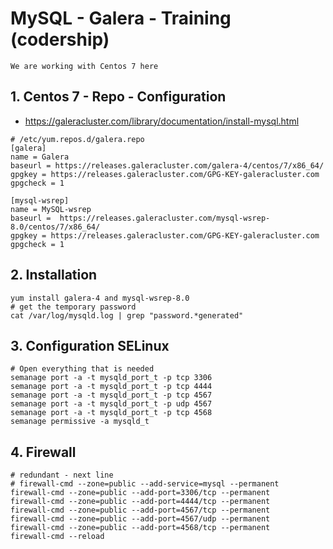 # MySQL - Galera - Training (codership)  

```
We are working with Centos 7 here 
```

## 1. Centos 7 - Repo - Configuration  

  * https://galeracluster.com/library/documentation/install-mysql.html

```
# /etc/yum.repos.d/galera.repo
[galera]
name = Galera
baseurl = https://releases.galeracluster.com/galera-4/centos/7/x86_64/
gpgkey = https://releases.galeracluster.com/GPG-KEY-galeracluster.com
gpgcheck = 1

[mysql-wsrep]
name = MySQL-wsrep
baseurl =  https://releases.galeracluster.com/mysql-wsrep-8.0/centos/7/x86_64/
gpgkey = https://releases.galeracluster.com/GPG-KEY-galeracluster.com
gpgcheck = 1

```

## 2. Installation 


```
yum install galera-4 and mysql-wsrep-8.0
# get the temporary password 
cat /var/log/mysqld.log | grep "password.*generated"
```

## 3. Configuration SELinux  

```
# Open everything that is needed 
semanage port -a -t mysqld_port_t -p tcp 3306
semanage port -a -t mysqld_port_t -p tcp 4444
semanage port -a -t mysqld_port_t -p tcp 4567
semanage port -a -t mysqld_port_t -p udp 4567
semanage port -a -t mysqld_port_t -p tcp 4568
semanage permissive -a mysqld_t
```

## 4. Firewall 

```
# redundant - next line
# firewall-cmd --zone=public --add-service=mysql --permanent
firewall-cmd --zone=public --add-port=3306/tcp --permanent
firewall-cmd --zone=public --add-port=4444/tcp --permanent
firewall-cmd --zone=public --add-port=4567/tcp --permanent
firewall-cmd --zone=public --add-port=4567/udp --permanent
firewall-cmd --zone=public --add-port=4568/tcp --permanent
firewall-cmd --reload
```
